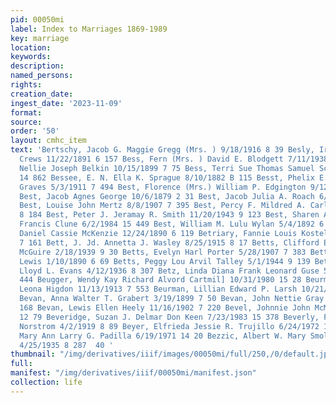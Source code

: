 ```yaml
---
pid: 00050mi
label: Index to Marriages 1869-1989
key: marriage
location: 
keywords: 
description: 
named_persons: 
rights: 
creation_date: 
ingest_date: '2023-11-09'
format: 
source: 
order: '50'
layout: cmhc_item
text: 'Bertschy, Jacob G. Maggie Gregg (Mrs. ) 9/18/1916 8 39 Besly, Irving Mollie
  Crews 11/22/1891 6 157 Bess, Fern (Mrs. ) David E. Blodgett 7/11/1938 9 14 Bess,
  Nellie Joseph Belkin 10/15/1899 7 75 Bess, Terri Sue Thomas Samuel Schergen 9/8/1979
  14 862 Bessee, E. N. Ella K. Sprague 8/10/1882 B 115 Besst, Phelix E. Florence May
  Graves 5/3/1911 7 494 Best, Florence (Mrs.) William P. Edgington 9/12/1919 8 98
  Best, Jacob Agnes George 10/6/1879 2 31 Best, Jacob Julia A. Roach 6/19/1888 B 389
  Best, Louise John Mertz 8/8/1907 7 395 Best, Percy F. Mildred A. Carlson 8/14/1927
  8 184 Best, Peter J. Jeramay R. Smith 11/20/1943 9 123 Best, Sharen Ann Kenneth
  Francis Clune 6/2/1984 15 449 Best, William M. Lulu Wylan 5/4/1892 6 183 Bethune,
  Daniel Cassie McKenzie 12/24/1890 6 119 Betriary, Fannie Louis Kostelic 8/18/1901
  7 161 Bett, J. Jd. Annetta J. Wasley 8/25/1915 8 17 Betts, Clifford E. Marcella
  McGuire 2/18/1939 9 30 Betts, Evelyn Harl Porter 5/28/1907 7 383 Betts, Herman Lizzie
  Lewis 1/10/1890 6 69 Betts, Peggy Lou Arvil Talley 5/1/1944 9 139 Betts, Wynnonah
  Lloyd L. Evans 4/12/1936 8 307 Betz, Linda Diana Frank Leonard Guse 5/11/1984 15
  444 Beugger, Wendy Kay Richard Alvord Cartmil] 10/31/1980 15 28 Beurman, Edward
  Leona Higdon 11/13/1913 7 553 Beurman, Lillian Edward P. Larsh 10/21/1913 7 552
  Bevan, Anna Walter T. Grabert 3/19/1899 7 50 Bevan, John Nettie Gray 9/27/1901 7
  168 Bevan, Lewis Ellen Heely 11/16/1902 7 220 Bevel, Johnnie John McMurdo Jr. 10/25/1966
  12 79 Beveridge, Suzan J. Delmar Don Keen 7/23/1983 15 378 Beverly, Fred Grace P.
  Norstrom 4/2/1919 8 89 Beyer, Elfrieda Jessie R. Trujillo 6/24/1972 14 111 Beyer,
  Mary Ann Larry G. Padilla 6/19/1971 14 20 Bezzic, Albert W. Mary Smolz Podpechan
  4/25/1935 8 287  40 '
thumbnail: "/img/derivatives/iiif/images/00050mi/full/250,/0/default.jpg"
full: 
manifest: "/img/derivatives/iiif/00050mi/manifest.json"
collection: life
---
```

